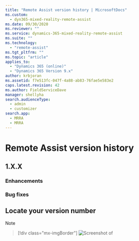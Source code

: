 ```yaml
---
title: "Remote Assist version history | MicrosoftDocs"
ms.custom: 
  - dyn365-mixed-reality-remote-assist
ms.date: 09/30/2020
ms.reviewer: ""
ms.service: dynamics-365-mixed-reality-remote-assist
ms.suite: ""
ms.technology: 
  - "remote-assist"
ms.tgt_pltfrm: ""
ms.topic: "article"
applies_to: 
  - "Dynamics 365 (online)"
  - "Dynamics 365 Version 9.x"
author: krbjoran
ms.assetid: f7e513fc-047f-4a88-ab83-76fae5e583e2
caps.latest.revision: 42
ms.author: FieldServiceDave
manager: shellyha
search.audienceType: 
  - admin
  - customizer
search.app: 
  - MRRA
  - MRRA
---
```


# Remote Assist version history

## 1.X.X
### Enhancements
### Bug fixes

## Locate your version number

> [!Note]
>

> [!div class="mx-imgBorder"]
> ![Screenshot of ](./media/.png)